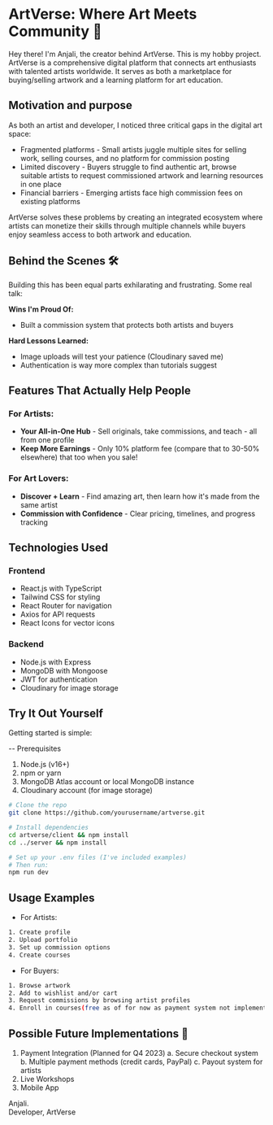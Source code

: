 # ArtVerse: Where Art Meets Community 🎨

Hey there! I'm Anjali, the creator behind ArtVerse. This is my hobby project.
ArtVerse is a comprehensive digital platform that connects art enthusiasts with talented artists worldwide. It serves as both a marketplace for buying/selling artwork and a learning platform for art education.

## Motivation and purpose

As both an artist and developer, I noticed three critical gaps in the digital art space:

- Fragmented platforms - Small artists juggle multiple sites for selling work, selling courses, and no platform for commission posting
- Limited discovery - Buyers struggle to find authentic art, browse suitable artists to request commissioned artwork and learning resources in one place
- Financial barriers - Emerging artists face high commission fees on existing platforms

ArtVerse solves these problems by creating an integrated ecosystem where artists can monetize their skills through multiple channels while buyers enjoy seamless access to both artwork and education.

## Behind the Scenes 🛠️

Building this has been equal parts exhilarating and frustrating. Some real talk:

**Wins I'm Proud Of:**
- Built a commission system that protects both artists and buyers

**Hard Lessons Learned:**
- Image uploads will test your patience (Cloudinary saved me)
- Authentication is way more complex than tutorials suggest

## Features That Actually Help People

### For Artists:
- **Your All-in-One Hub** - Sell originals, take commissions, and teach - all from one profile
- **Keep More Earnings** - Only 10% platform fee (compare that to 30-50% elsewhere) that too when you sale!

### For Art Lovers:
- **Discover + Learn** - Find amazing art, then learn how it's made from the same artist
- **Commission with Confidence** - Clear pricing, timelines, and progress tracking


## Technologies Used
### Frontend
- React.js with TypeScript
- Tailwind CSS for styling
- React Router for navigation
- Axios for API requests
- React Icons for vector icons

### Backend
- Node.js with Express
- MongoDB with Mongoose
- JWT for authentication
- Cloudinary for image storage

## Try It Out Yourself

Getting started is simple:

-- Prerequisites

1. Node.js (v16+)
2. npm or yarn
3. MongoDB Atlas account or local MongoDB instance
4. Cloudinary account (for image storage)

```bash
# Clone the repo
git clone https://github.com/yourusername/artverse.git

# Install dependencies
cd artverse/client && npm install
cd ../server && npm install

# Set up your .env files (I've included examples)
# Then run:
npm run dev
```

## Usage Examples

- For Artists:
```bash 
1. Create profile
2. Upload portfolio
3. Set up commission options
4. Create courses
```
- For Buyers:
```bash
1. Browse artwork
2. Add to wishlist and/or cart
3. Request commissions by browsing artist profiles
4. Enroll in courses(free as of for now as payment system not implemented yet)
```

## Possible Future Implementations 🔮

1. Payment Integration (Planned for Q4 2023)
   a. Secure checkout system
   b. Multiple payment methods (credit cards, PayPal)
   c. Payout system for artists
2. Live Workshops
3. Mobile App

Anjali.  
Developer, ArtVerse

